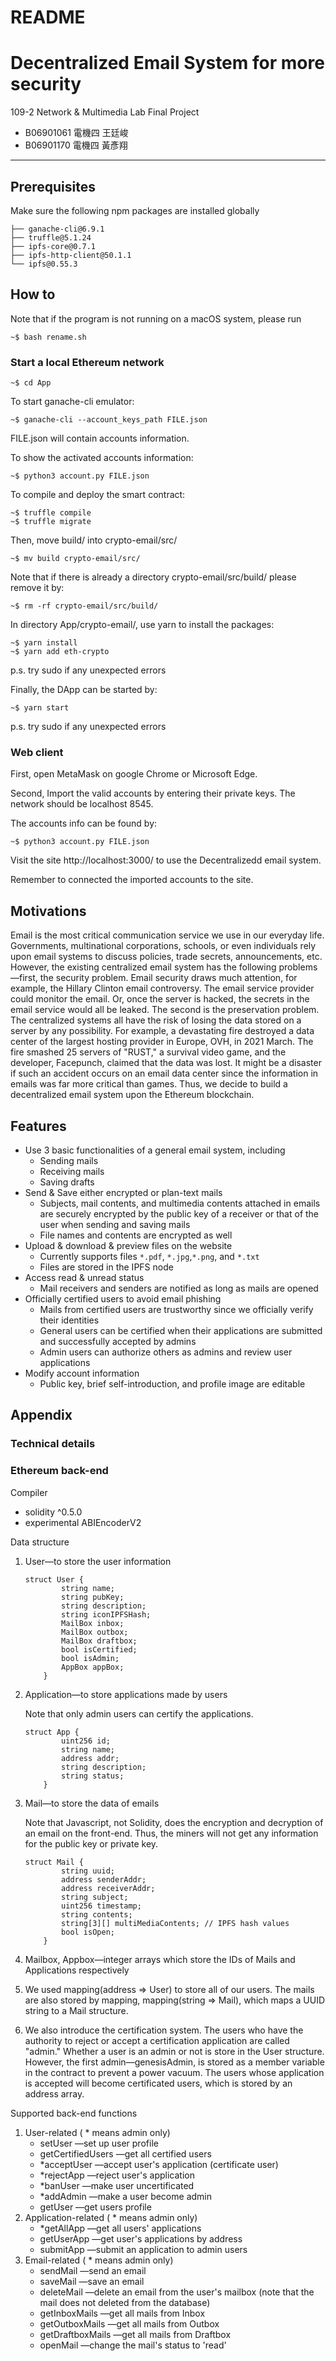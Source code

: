 # README

# Decentralized Email System for more security

109-2 Network & Multimedia Lab Final Project

- B06901061 電機四 王廷峻
- B06901170 電機四 黃彥翔

---

## Prerequisites

Make sure the following npm packages are installed globally

```
├── ganache-cli@6.9.1
├── truffle@5.1.24
├── ipfs-core@0.7.1
├── ipfs-http-client@50.1.1
└── ipfs@0.55.3

```

## How to
Note that if the program is not running on a macOS system, please run 

```
~$ bash rename.sh
```
### Start a local Ethereum network

```
~$ cd App
```

To start ganache-cli emulator:

```
~$ ganache-cli --account_keys_path FILE.json
```

FILE.json will contain accounts information.

To show the activated accounts information:

```
~$ python3 account.py FILE.json
```

To compile and deploy the smart contract:

```
~$ truffle compile 
~$ truffle migrate
```

Then, move build/ into crypto-email/src/

```
~$ mv build crypto-email/src/
```
Note that if there is already a directory crypto-email/src/build/ please remove it by:
```
~$ rm -rf crypto-email/src/build/
```

In directory App/crypto-email/, use yarn to install the packages:

```
~$ yarn install
~$ yarn add eth-crypto
```
p.s. try sudo if any unexpected errors

Finally, the DApp can be started by:

```
~$ yarn start
```
p.s. try sudo if any unexpected errors

### Web client
First, open MetaMask on google Chrome or Microsoft Edge.

Second, Import the valid accounts by entering their private keys. The network should be localhost 8545.

The accounts info can be found by:

```
~$ python3 account.py FILE.json
```

Visit the site http://localhost:3000/ to use the Decentralizedd email system.

Remember to connected the imported accounts to the site.

## Motivations

Email is the most critical communication service we use in our everyday life. Governments, multinational corporations, schools, or even individuals rely upon email systems to discuss policies, trade secrets, announcements, etc. However, the existing centralized email system has the following problems—first, the security problem. Email security draws much attention, for example, the Hillary Clinton email controversy. The email service provider could monitor the email. Or, once the server is hacked, the secrets in the email service would all be leaked. The second is the preservation problem. The centralized systems all have the risk of losing the data stored on a server by any possibility. For example, a devastating fire destroyed a data center of the largest hosting provider in Europe, OVH, in 2021 March. The fire smashed 25 servers of "RUST," a survival video game, and the developer, Facepunch, claimed that the data was lost. It might be a disaster if such an accident occurs on an email data center since the information in emails was far more critical than games. Thus, we decide to build a decentralized email system upon the Ethereum blockchain.

## Features

- Use 3 basic functionalities of a general email system, including
    - Sending mails
    - Receiving mails
    - Saving drafts
- Send & Save either encrypted or  plan-text mails
    - Subjects, mail contents, and multimedia contents attached in emails are securely encrypted by the public key of a receiver or that of the user when sending and saving mails
    - File names and contents are encrypted as well
- Upload & download & preview files on the website
    - Currently supports files `*.pdf`, `*.jpg`,`*.png`, and `*.txt`
    - Files are stored in the IPFS node
- Access read & unread status
    - Mail receivers and senders are notified as long as mails are opened
- Officially certified users to avoid email phishing
    - Mails from certified users are trustworthy since we officially verify their identities
    - General users can be certified when their applications are submitted and successfully accepted by admins
    - Admin users can authorize others as admins and review user applications
- Modify account information
    - Public key, brief self-introduction, and profile image are editable

## Appendix

### Technical details

### Ethereum back-end

Compiler

- solidity ^0.5.0
- experimental ABIEncoderV2

Data structure

1.  User—to store the user information

    ```
    struct User {
            string name;
            string pubKey;
            string description;
            string iconIPFSHash;
            MailBox inbox;
            MailBox outbox;
            MailBox draftbox;
            bool isCertified;
            bool isAdmin;
            AppBox appBox;
        }
    ```

2. Application—to store applications made by users

    Note that only admin users can certify the applications.

    ```
    struct App {
            uint256 id;
            string name;
            address addr;
            string description;
            string status;
        }
    ```

3. Mail—to store the data of emails

    Note that Javascript, not Solidity, does the encryption and decryption of an email on the front-end. Thus, the miners will not get any information for the public key or private key.

    ```
    struct Mail {
            string uuid;
            address senderAddr;
            address receiverAddr;
            string subject;
            uint256 timestamp;
            string contents;
            string[3][] multiMediaContents; // IPFS hash values
            bool isOpen;
        }
    ```

4. Mailbox, Appbox—integer arrays which store the IDs of Mails and Applications respectively
5. We used mapping(address => User) to store all of our users. The mails are also stored by mapping, mapping(string => Mail), which maps a UUID string to a Mail structure.
6. We also introduce the certification system. The users who have the authority to reject or accept a certification application are called "admin." Whether a user is an admin or not is store in the User structure. However, the first admin—genesisAdmin, is stored as a member variable in the contract to prevent a power vacuum. The users whose application is accepted will become certificated users, which is stored by an address array.

Supported back-end functions

1. User-related ( * means admin only)
    - setUser                   —set up user profile
    - getCertifiedUsers —get all certified users
    - *acceptUser           —accept user's application (certificate user)
    - *rejectApp               —reject user's application
    - *banUser                 —make user uncertificated
    - *addAdmin              —make a user become admin
    - getUser                    —get users profile
2. Application-related ( * means admin only)
    - *getAllApp               —get all users' applications
    - getUserApp             —get user's applications by address
    - submitApp               —submit an application to admin users
3. Email-related ( * means admin only)
    - sendMail                   —send an email
    - saveMail                    —save an email
    - deleteMail                 —delete an email from the user's mailbox (note that the mail does not deleted from the database)
    - getInboxMails           —get all mails from Inbox
    - getOutboxMails        —get all mails from Outbox
    - getDraftboxMails      —get all mails from Draftbox
    - openMail                     —change the mail's status to 'read'
